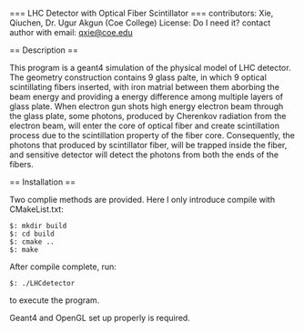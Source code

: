 === LHC Detector with Optical Fiber Scintillator ===
contributors: Xie, Qiuchen, Dr. Ugur Akgun (Coe College)
License: Do I need it?
contact author with email: qxie@coe.edu

== Description ==

This program is a geant4 simulation of the physical model of LHC detector. The geometry construction contains 9 glass palte, in which 9 optical scintillating fibers inserted, with iron matrial between them aborbing the beam energy and providing a energy difference among multiple layers of glass plate. When electron gun shots high energy electron beam through the glass plate, some photons, produced by Cherenkov radiation from the electron beam, will enter the core of optical fiber and create scintillation process due to the scintillation property of the fiber core. Consequently, the photons that produced by scintillator fiber, will be trapped inside the fiber, and sensitive detector will detect the photons from both the ends of the fibers. 

== Installation ==

Two complie methods are provided. Here I only introduce compile with CMakeList.txt: 

	$: mkdir build
	$: cd build
	$: cmake ..
	$: make

After compile complete, run:

	$: ./LHCdetector

to execute the program. 

Geant4 and OpenGL set up properly is required.

